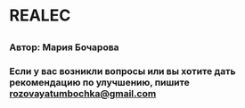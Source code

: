# REALEC
## 

### Автор: Мария Бочарова
### Если у вас возникли вопросы или вы хотите дать рекомендацию по улучшению, пишите rozovayatumbochka@gmail.com
